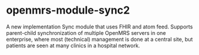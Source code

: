 # openmrs-module-sync2
A new implementation Sync module that uses FHIR and atom feed. Supports parent-child synchronization of multiple OpenMRS servers in one enterprise, where most (technical) management is done at a central site, but patients are seen at many clinics in a hospital network.
